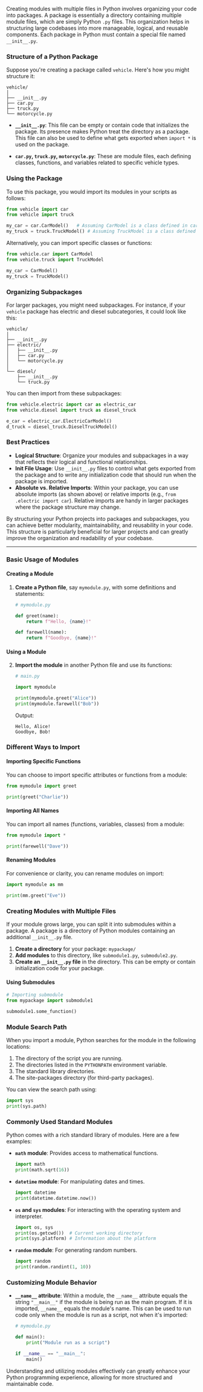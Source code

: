 Creating modules with multiple files in Python involves organizing your code into packages. A package is essentially a directory containing multiple module files, which are simply Python `.py` files. This organization helps in structuring large codebases into more manageable, logical, and reusable components. Each package in Python must contain a special file named `__init__.py`.

### Structure of a Python Package

Suppose you're creating a package called `vehicle`. Here's how you might structure it:

```
vehicle/
│
├── __init__.py
├── car.py
├── truck.py
└── motorcycle.py
```

- **`__init__.py`**: This file can be empty or contain code that initializes the package. Its presence makes Python treat the directory as a package. This file can also be used to define what gets exported when `import *` is used on the package.

- **`car.py`, `truck.py`, `motorcycle.py`**: These are module files, each defining classes, functions, and variables related to specific vehicle types.

### Using the Package

To use this package, you would import its modules in your scripts as follows:

```python
from vehicle import car
from vehicle import truck

my_car = car.CarModel()   # Assuming CarModel is a class defined in car.py
my_truck = truck.TruckModel() # Assuming TruckModel is a class defined in truck.py
```

Alternatively, you can import specific classes or functions:

```python
from vehicle.car import CarModel
from vehicle.truck import TruckModel

my_car = CarModel()
my_truck = TruckModel()
```

### Organizing Subpackages

For larger packages, you might need subpackages. For instance, if your `vehicle` package has electric and diesel subcategories, it could look like this:

```
vehicle/
│
├── __init__.py
├── electric/
│   ├── __init__.py
│   ├── car.py
│   └── motorcycle.py
│
└── diesel/
    ├── __init__.py
    └── truck.py
```

You can then import from these subpackages:

```python
from vehicle.electric import car as electric_car
from vehicle.diesel import truck as diesel_truck

e_car = electric_car.ElectricCarModel()
d_truck = diesel_truck.DieselTruckModel()
```

### Best Practices

- **Logical Structure**: Organize your modules and subpackages in a way that reflects their logical and functional relationships.
- **Init File Usage**: Use `__init__.py` files to control what gets exported from the package and to write any initialization code that should run when the package is imported.
- **Absolute vs. Relative Imports**: Within your package, you can use absolute imports (as shown above) or relative imports (e.g., `from .electric import car`). Relative imports are handy in larger packages where the package structure may change.

By structuring your Python projects into packages and subpackages, you can achieve better modularity, maintainability, and reusability in your code. This structure is particularly beneficial for larger projects and can greatly improve the organization and readability of your codebase.

---

### Basic Usage of Modules

#### Creating a Module
1. **Create a Python file**, say `mymodule.py`, with some definitions and statements:

   ```python
   # mymodule.py

   def greet(name):
       return f"Hello, {name}!"

   def farewell(name):
       return f"Goodbye, {name}!"
   ```

#### Using a Module
2. **Import the module** in another Python file and use its functions:

   ```python
   # main.py

   import mymodule

   print(mymodule.greet("Alice"))
   print(mymodule.farewell("Bob"))
   ```

   Output:
   ```
   Hello, Alice!
   Goodbye, Bob!
   ```

### Different Ways to Import

#### Importing Specific Functions
You can choose to import specific attributes or functions from a module:

```python
from mymodule import greet

print(greet("Charlie"))
```

#### Importing All Names
You can import all names (functions, variables, classes) from a module:

```python
from mymodule import *

print(farewell("Dave"))
```

#### Renaming Modules
For convenience or clarity, you can rename modules on import:

```python
import mymodule as mm

print(mm.greet("Eve"))
```

### Creating Modules with Multiple Files

If your module grows large, you can split it into submodules within a package. A package is a directory of Python modules containing an additional `__init__.py` file.

1. **Create a directory** for your package: `mypackage/`
2. **Add modules** to this directory, like `submodule1.py`, `submodule2.py`.
3. **Create an `__init__.py` file** in the directory. This can be empty or contain initialization code for your package.

#### Using Submodules
```python
# Importing submodule
from mypackage import submodule1

submodule1.some_function()
```

### Module Search Path

When you import a module, Python searches for the module in the following locations:
1. The directory of the script you are running.
2. The directories listed in the `PYTHONPATH` environment variable.
3. The standard library directories.
4. The site-packages directory (for third-party packages).

You can view the search path using:

```python
import sys
print(sys.path)
```

### Commonly Used Standard Modules

Python comes with a rich standard library of modules. Here are a few examples:

- **`math` module**: Provides access to mathematical functions.
  
  ```python
  import math
  print(math.sqrt(16))
  ```

- **`datetime` module**: For manipulating dates and times.
  
  ```python
  import datetime
  print(datetime.datetime.now())
  ```

- **`os` and `sys` modules**: For interacting with the operating system and interpreter.
  
  ```python
  import os, sys
  print(os.getcwd())  # Current working directory
  print(sys.platform) # Information about the platform
  ```

- **`random` module**: For generating random numbers.
  
  ```python
  import random
  print(random.randint(1, 10))
  ```

### Customizing Module Behavior

- **`__name__` attribute**: Within a module, the `__name__` attribute equals the string `"__main__"` if the module is being run as the main program. If it is imported, `__name__` equals the module's name. This can be used to run code only when the module is run as a script, not when it's imported:

  ```python
  # mymodule.py

  def main():
      print("Module run as a script")

  if __name__ == "__main__":
      main()
  ```

Understanding and utilizing modules effectively can greatly enhance your Python programming experience, allowing for more structured and maintainable code.